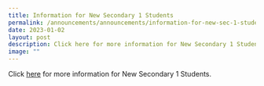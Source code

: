 ```yaml
---
title: Information for New Secondary 1 Students
permalink: /announcements/announcements/information-for-new-sec-1-students/
date: 2023-01-02
layout: post
description: Click here for more information for New Secondary 1 Students.
image: ""
---
```

Click [here](https://www.crestsec.edu.sg/i-am-a/p6-student-parent/student-admission-info/) for more information for New Secondary 1 Students.